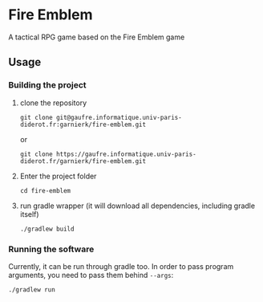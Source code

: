 # Fire Emblem

A tactical RPG game based on the Fire Emblem game

## Usage

### Building the project

1. clone the repository
    ```
    git clone git@gaufre.informatique.univ-paris-diderot.fr:garnierk/fire-emblem.git
    ```
   or
    ```
    git clone https://gaufre.informatique.univ-paris-diderot.fr/garnierk/fire-emblem.git
    ```
2. Enter the project folder
    ```
    cd fire-emblem
    ```
4. run gradle wrapper (it will download all dependencies, including gradle itself)
    ```
    ./gradlew build
    ```

### Running the software

Currently, it can be run through gradle too. In order to pass program arguments, you need to pass them behind `--args`:


```
./gradlew run 
```
